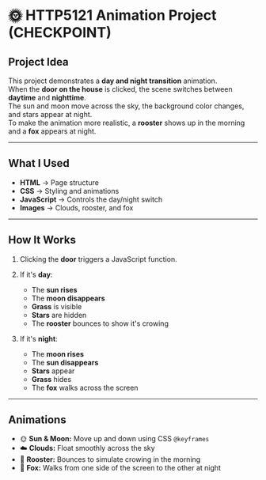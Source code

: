 # 🌞 HTTP5121 Animation Project (CHECKPOINT)

## Project Idea

This project demonstrates a **day and night transition** animation.  
When the **door on the house** is clicked, the scene switches between **daytime** and **nighttime**.  
The sun and moon move across the sky, the background color changes, and stars appear at night.  
To make the animation more realistic, a **rooster** shows up in the morning and a **fox** appears at night.

---

## What I Used

- **HTML** → Page structure  
- **CSS** → Styling and animations  
- **JavaScript** → Controls the day/night switch  
- **Images** → Clouds, rooster, and fox  

---

## How It Works

1. Clicking the **door** triggers a JavaScript function.  
2. If it's **day**:  
   - The **sun rises**  
   - The **moon disappears**  
   - **Grass** is visible  
   - **Stars** are hidden  
   - The **rooster** bounces to show it's crowing  

3. If it's **night**:  
   - The **moon rises**  
   - The **sun disappears**  
   - **Stars** appear  
   - **Grass** hides  
   - The **fox** walks across the screen  

---

## Animations

- 🌞 **Sun & Moon:** Move up and down using CSS `@keyframes`  
- ☁️ **Clouds:** Float smoothly across the sky  
- 🐓 **Rooster:** Bounces to simulate crowing in the morning  
- 🦊 **Fox:** Walks from one side of the screen to the other at night  
